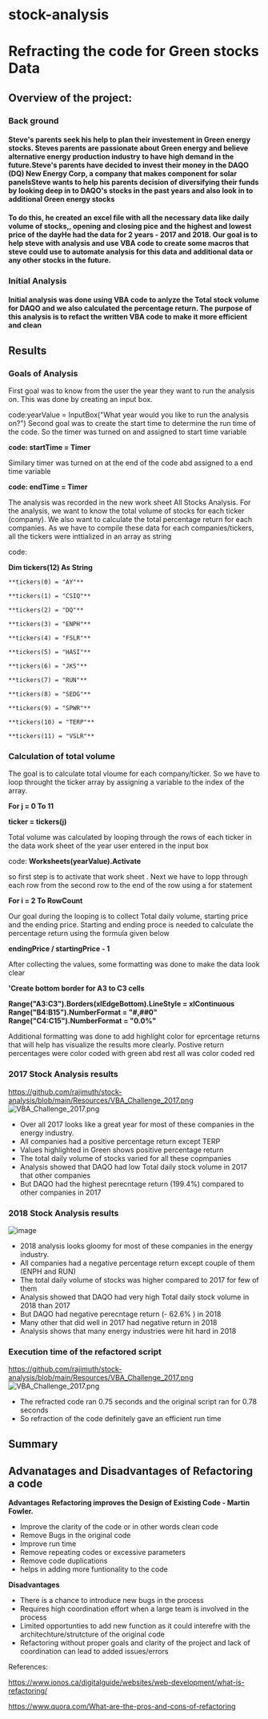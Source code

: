 # stock-analysis
# Refracting the code for Green stocks Data
## Overview of the project:
### Back ground
#### Steve's parents seek  his help to plan their investement in Green energy stocks. Steves parents are passionate about Green energy and believe alternative energy production industry to have high demand in the future.Steve's parents have decided to invest their money in the DAQO (DQ) New Energy Corp, a company that makes component for solar panelsSteve wants to help his parents decision of diversifying their funds by looking deep in to  DAQO's stocks in the past years and also look in to additional Green energy stocks 
#### To do this, he created an excel file with all the necessary data like daily volume of stocks,, opening and closing pice and the highest and lowest price of the dayHe had the data for 2 years - 2017 and 2018. Our goal is to help steve with analysis and use VBA code to  create some macros that steve could use to automate analysis for this data and additional data or any other stocks in the future.


### Initial Analysis
#### Initial analysis was done  using VBA code to anlyze the Total stock volume for DAQO and we also calculated the percentage return. The purpose of this analysis is to refact the written VBA code to make it more efficient and clean


## Results

### Goals of Analysis
First goal was to know from the user the year they want to run the analysis on.
This was done by creating an input box. 

code:yearValue = InputBox("What year would you like to run the analysis on?")
Second goal was to create the start time to determine the run time of the code. So the timer was turned on and assigned to start time variable

**code: startTime = Timer**

Similary timer was turned on at the end of the code abd assigned to a end time variable

**code: endTime = Timer**

The analysis was recorded in the new work sheet All Stocks Analysis. For the analysis, we want to know the total volume of stocks for each ticker (company). We also want to calculate the total percentage return for each companies. As we have to compile these data for each companies/tickers, all the tickers were inttialized in an array as string 

code:

**Dim tickers(12) As String**
    
    **tickers(0) = "AY"**

    **tickers(1) = "CSIQ"**

    **tickers(2) = "DQ"**

    **tickers(3) = "ENPH"**

    **tickers(4) = "FSLR"**

    **tickers(5) = "HASI"**

    **tickers(6) = "JKS"**

    **tickers(7) = "RUN"**

    **tickers(8) = "SEDG"**

    **tickers(9) = "SPWR"**

    **tickers(10) = "TERP"**

    **tickers(11) = "VSLR"**

### Calculation of total volume
The goal is to calculate total vloume for each company/ticker. So we have to loop throught the ticker array by assigning a  variable to the index of the array.

**For j = 0 To 11**

**ticker = tickers(j)**

Total volume was calculated by looping through the rows of each ticker in the data work sheet of the year user entered in the input box

code:
 **Worksheets(yearValue).Activate**

so first step is to activate that work sheet . Next we have to lopp through each row from the second row to the end of the row using a for statement 

**For i = 2 To RowCount**

Our goal during the looping is to collect Total daily volume, starting price and the ending price. Starting and ending proce is needed to calculate the percentage return using the formula given below

**endingPrice / startingPrice - 1**

After collecting the values, some formatting was done to make the data look clear

**'Create bottom border for  A3 to C3 cells**

**Range("A3:C3").Borders(xlEdgeBottom).LineStyle = xlContinuous**    
**Range("B4:B15").NumberFormat = "#,##0"**    
**Range("C4:C15").NumberFormat = "0.0%"**

Additional formatting was done to add highlight color for eprcentage returns that will help has visualize the results more clearly. Postive return percentages were color coded with green abd rest all was color coded red


### 2017 Stock Analysis results
https://github.com/rajimuth/stock-analysis/blob/main/Resources/VBA_Challenge_2017.png
![VBA_Challenge_2017.png](https://github.com/rajimuth/stock-analysis/blob/main/Resources/VBA_Challenge_2017.png)

- Over all 2017 looks like a great year for most of these companies in the energy industry.
- All companies had a positive percentage return except TERP
- Values highlighted in Green shows positive percentage return
- The total daily volume of stocks varied for all these copmpanies
- Analysis showed that DAQO had low Total daily stock volume  in 2017 that other companies
- But DAQO had the highest perecntage return (199.4%) compared to other companies in 2017

### 2018 Stock Analysis results
![image](https://user-images.githubusercontent.com/94877067/148288665-12aaf44c-2a79-44f1-a516-f3227d50e63b.png)

- 2018 analysis looks gloomy for most of these companies in the energy industry.
- All companies had a negative percentage return except couple of them (ENPH and RUN)
- The total daily volume of stocks was higher compared to 2017 for few of them
- Analysis showed that DAQO had very high Total daily stock volume  in 2018 than 2017
- But DAQO had negative  perecntage return (- 62.6% )  in 2018
- Many other that did well in 2017 had negative return in 2018
- Analysis shows that many energy industries were hit hard in 2018

###  Execution time of the refactored script

https://github.com/rajimuth/stock-analysis/blob/main/Resources/VBA_Challenge_2017.png
![VBA_Challenge_2017.png](https://github.com/rajimuth/stock-analysis/blob/main/Resources/VBA_Challenge_2017.png)


- The refracted code ran 0.75 seconds and the original script ran for 0.78 seconds
- So refraction of the code definitely gave an efficient run time

## Summary
## Advanatages and Disadvantages of Refactoring a code
**Advantages**
**Refactoring improves the Design of Existing Code - Martin Fowler.** 
- Improve the clarity of the code or in other words clean code
- Remove Bugs in the original code
- Improve run time
- Remove repeating codes or excessive parameters
- Remove code duplications
- helps in adding more funtionality to the code

**Disadvantages**
- There is a chance to introduce new bugs in the process
- Requires high coordination effort when a large team is involved in the process
- Limited opportunties to add new function as it could interefre with the architechture/strutcture of the original code
- Refactoring without proper goals and clarity of the project and lack of coordination can lead to added issues/errors


References:

https://www.ionos.ca/digitalguide/websites/web-development/what-is-refactoring/

https://www.quora.com/What-are-the-pros-and-cons-of-refactoring

